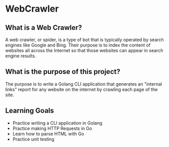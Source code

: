 # WebCrawler

## What is a Web Crawler?

A web crawler, or spider, is a type of bot that is typically operated by search engines like Google and Bing. Their purpose is to index the content of websites all across the Internet so that those websites can appear in search engine results.

## What is the purpose of this project?

The purpose is to write a Golang CLI application that generates an "internal links" report for any website on the internet by crawling each page of the site.

## Learning Goals

- Practice writing a CLI application in Golang
- Practice making HTTP Requests in Go 
- Learn how to parse HTML with Go 
- Practice unit testing 


